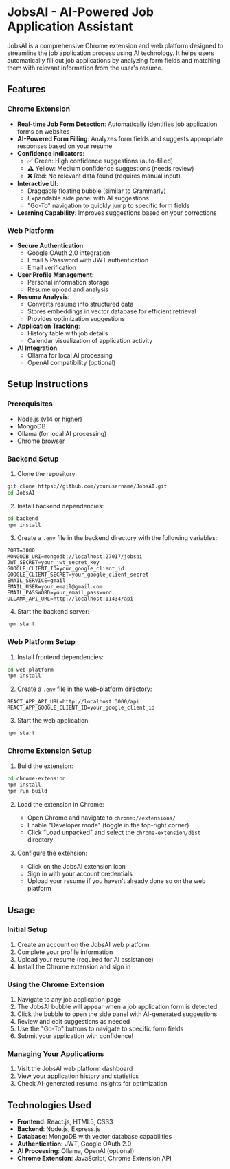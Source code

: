 # JobsAI - AI-Powered Job Application Assistant

JobsAI is a comprehensive Chrome extension and web platform designed to streamline the job application process using AI technology. It helps users automatically fill out job applications by analyzing form fields and matching them with relevant information from the user's resume.

## Features

### Chrome Extension
- **Real-time Job Form Detection**: Automatically identifies job application forms on websites
- **AI-Powered Form Filling**: Analyzes form fields and suggests appropriate responses based on your resume
- **Confidence Indicators**:
  - ✅ Green: High confidence suggestions (auto-filled)
  - ⚠️ Yellow: Medium confidence suggestions (needs review)
  - ❌ Red: No relevant data found (requires manual input)
- **Interactive UI**:
  - Draggable floating bubble (similar to Grammarly)
  - Expandable side panel with AI suggestions
  - "Go-To" navigation to quickly jump to specific form fields
- **Learning Capability**: Improves suggestions based on your corrections

### Web Platform
- **Secure Authentication**:
  - Google OAuth 2.0 integration
  - Email & Password with JWT authentication
  - Email verification
- **User Profile Management**:
  - Personal information storage
  - Resume upload and analysis
- **Resume Analysis**:
  - Converts resume into structured data
  - Stores embeddings in vector database for efficient retrieval
  - Provides optimization suggestions
- **Application Tracking**:
  - History table with job details
  - Calendar visualization of application activity
- **AI Integration**:
  - Ollama for local AI processing
  - OpenAI compatibility (optional)

## Setup Instructions

### Prerequisites
- Node.js (v14 or higher)
- MongoDB
- Ollama (for local AI processing)
- Chrome browser

### Backend Setup
1. Clone the repository:
```bash
git clone https://github.com/yourusername/JobsAI.git
cd JobsAI
```

2. Install backend dependencies:
```bash
cd backend
npm install
```

3. Create a `.env` file in the backend directory with the following variables:
```
PORT=3000
MONGODB_URI=mongodb://localhost:27017/jobsai
JWT_SECRET=your_jwt_secret_key
GOOGLE_CLIENT_ID=your_google_client_id
GOOGLE_CLIENT_SECRET=your_google_client_secret
EMAIL_SERVICE=gmail
EMAIL_USER=your_email@gmail.com
EMAIL_PASSWORD=your_email_password
OLLAMA_API_URL=http://localhost:11434/api
```

4. Start the backend server:
```bash
npm start
```

### Web Platform Setup
1. Install frontend dependencies:
```bash
cd web-platform
npm install
```

2. Create a `.env` file in the web-platform directory:
```
REACT_APP_API_URL=http://localhost:3000/api
REACT_APP_GOOGLE_CLIENT_ID=your_google_client_id
```

3. Start the web application:
```bash
npm start
```

### Chrome Extension Setup
1. Build the extension:
```bash
cd chrome-extension
npm install
npm run build
```

2. Load the extension in Chrome:
   - Open Chrome and navigate to `chrome://extensions/`
   - Enable "Developer mode" (toggle in the top-right corner)
   - Click "Load unpacked" and select the `chrome-extension/dist` directory

3. Configure the extension:
   - Click on the JobsAI extension icon
   - Sign in with your account credentials
   - Upload your resume if you haven't already done so on the web platform

## Usage

### Initial Setup
1. Create an account on the JobsAI web platform
2. Complete your profile information
3. Upload your resume (required for AI assistance)
4. Install the Chrome extension and sign in

### Using the Chrome Extension
1. Navigate to any job application page
2. The JobsAI bubble will appear when a job application form is detected
3. Click the bubble to open the side panel with AI-generated suggestions
4. Review and edit suggestions as needed
5. Use the "Go-To" buttons to navigate to specific form fields
6. Submit your application with confidence!

### Managing Your Applications
1. Visit the JobsAI web platform dashboard
2. View your application history and statistics
3. Check AI-generated resume insights for optimization

## Technologies Used
- **Frontend**: React.js, HTML5, CSS3
- **Backend**: Node.js, Express.js
- **Database**: MongoDB with vector database capabilities
- **Authentication**: JWT, Google OAuth 2.0
- **AI Processing**: Ollama, OpenAI (optional)
- **Chrome Extension**: JavaScript, Chrome Extension API
